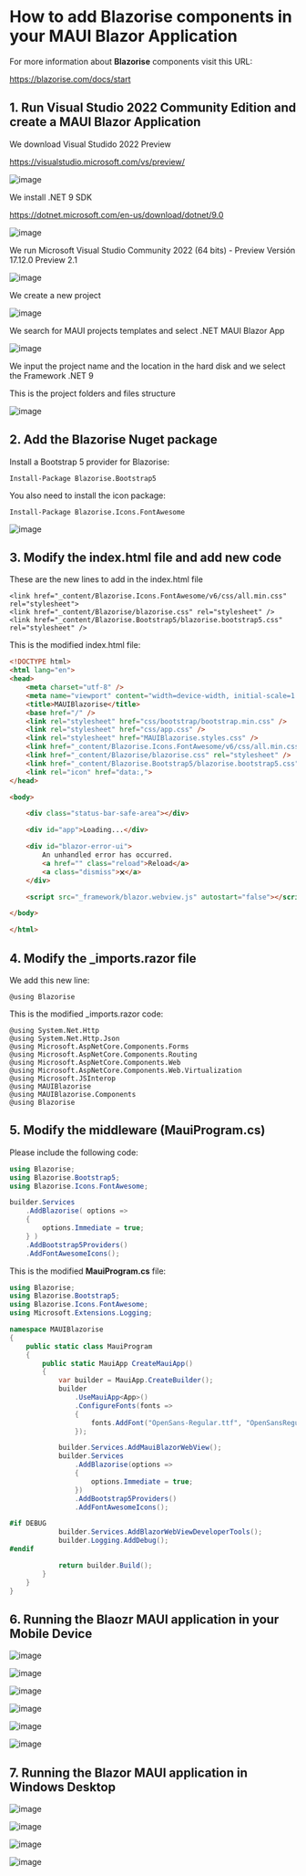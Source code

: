 # How to add Blazorise components in your MAUI Blazor Application

For more information about **Blazorise** components visit this URL: 

https://blazorise.com/docs/start

## 1. Run Visual Studio 2022 Community Edition and create a MAUI Blazor Application

We download Visual Studido 2022 Preview

https://visualstudio.microsoft.com/vs/preview/

![image](https://github.com/user-attachments/assets/08ba47c2-c95e-4f23-914e-05d174465deb)

We install .NET 9 SDK 

https://dotnet.microsoft.com/en-us/download/dotnet/9.0

![image](https://github.com/user-attachments/assets/1f73e7c8-1288-41f0-9e2d-60177818bd54)

We run Microsoft Visual Studio Community 2022 (64 bits) - Preview Versión 17.12.0 Preview 2.1

![image](https://github.com/user-attachments/assets/d7a4f524-fdb1-4f16-8c0f-52314ff8303d)

We create a new project

![image](https://github.com/user-attachments/assets/9334a2bb-9ed5-4c40-a312-26973910975f)

We search for MAUI projects templates and select .NET MAUI Blazor App

![image](https://github.com/user-attachments/assets/8287f785-96b9-417b-b457-bf34560320e8)

We input the project name and the location in the hard disk and we select the Framework .NET 9

This is the project folders and files structure

![image](https://github.com/user-attachments/assets/777c71ca-4d30-4969-855e-3414f91ef5c5)

## 2. Add the Blazorise Nuget package

Install a Bootstrap 5 provider for Blazorise:

```
Install-Package Blazorise.Bootstrap5
```

You also need to install the icon package:

```
Install-Package Blazorise.Icons.FontAwesome
```

![image](https://github.com/user-attachments/assets/8be580fe-0a1a-46fb-b4f5-a9d60df0a99e)

## 3. Modify the index.html file and add new code

These are the new lines to add in the index.html file

```
<link href="_content/Blazorise.Icons.FontAwesome/v6/css/all.min.css" rel="stylesheet">
<link href="_content/Blazorise/blazorise.css" rel="stylesheet" />
<link href="_content/Blazorise.Bootstrap5/blazorise.bootstrap5.css" rel="stylesheet" />
```

This is the modified index.html file:

```html
<!DOCTYPE html>
<html lang="en">
<head>
    <meta charset="utf-8" />
    <meta name="viewport" content="width=device-width, initial-scale=1.0, maximum-scale=1.0, user-scalable=no, viewport-fit=cover" />
    <title>MAUIBlazorise</title>
    <base href="/" />
    <link rel="stylesheet" href="css/bootstrap/bootstrap.min.css" />
    <link rel="stylesheet" href="css/app.css" />
    <link rel="stylesheet" href="MAUIBlazorise.styles.css" />
    <link href="_content/Blazorise.Icons.FontAwesome/v6/css/all.min.css" rel="stylesheet">
    <link href="_content/Blazorise/blazorise.css" rel="stylesheet" />
    <link href="_content/Blazorise.Bootstrap5/blazorise.bootstrap5.css" rel="stylesheet" />
    <link rel="icon" href="data:,">
</head>

<body>

    <div class="status-bar-safe-area"></div>

    <div id="app">Loading...</div>

    <div id="blazor-error-ui">
        An unhandled error has occurred.
        <a href="" class="reload">Reload</a>
        <a class="dismiss">🗙</a>
    </div>

    <script src="_framework/blazor.webview.js" autostart="false"></script>

</body>

</html>
```

## 4. Modify the _imports.razor file

We add this new line:

```
@using Blazorise
```

This is the modified _imports.razor code:

```razor
@using System.Net.Http
@using System.Net.Http.Json
@using Microsoft.AspNetCore.Components.Forms
@using Microsoft.AspNetCore.Components.Routing
@using Microsoft.AspNetCore.Components.Web
@using Microsoft.AspNetCore.Components.Web.Virtualization
@using Microsoft.JSInterop
@using MAUIBlazorise
@using MAUIBlazorise.Components
@using Blazorise
```

## 5. Modify the middleware (MauiProgram.cs)

Please include the following code:

```csharp
using Blazorise;
using Blazorise.Bootstrap5;
using Blazorise.Icons.FontAwesome;

builder.Services
    .AddBlazorise( options =>
    {
        options.Immediate = true;
    } )
    .AddBootstrap5Providers()
    .AddFontAwesomeIcons();
```

This is the modified **MauiProgram.cs** file:

```csharp
using Blazorise;
using Blazorise.Bootstrap5;
using Blazorise.Icons.FontAwesome;
using Microsoft.Extensions.Logging;

namespace MAUIBlazorise
{
    public static class MauiProgram
    {
        public static MauiApp CreateMauiApp()
        {
            var builder = MauiApp.CreateBuilder();
            builder
                .UseMauiApp<App>()
                .ConfigureFonts(fonts =>
                {
                    fonts.AddFont("OpenSans-Regular.ttf", "OpenSansRegular");
                });

            builder.Services.AddMauiBlazorWebView();
            builder.Services
                .AddBlazorise(options =>
                {
                    options.Immediate = true;
                })
                .AddBootstrap5Providers()
                .AddFontAwesomeIcons();

#if DEBUG
            builder.Services.AddBlazorWebViewDeveloperTools();
    		builder.Logging.AddDebug();
#endif

            return builder.Build();
        }
    }
}
```

## 6. Running the Blaozr MAUI application in your Mobile Device

![image](https://github.com/user-attachments/assets/f234b4f8-84fc-4806-8626-aa807aef7622)

![image](https://github.com/user-attachments/assets/5488a65d-30f8-442a-bf9b-a4bbfc56e2e3)

![image](https://github.com/user-attachments/assets/2043ee6e-18d1-47d5-9bcb-d524d1273e59)

![image](https://github.com/user-attachments/assets/e13994b7-6553-490e-ae4b-545c3dd1016e)

![image](https://github.com/user-attachments/assets/2b000193-3c41-401f-b3eb-d36efe61cb31)

![image](https://github.com/user-attachments/assets/96b65c37-c095-4771-baa3-3218e40856ad)

## 7. Running the Blazor MAUI application in Windows Desktop

![image](https://github.com/user-attachments/assets/2fd2d955-b8bf-4b51-bb7d-a77c1d343424)

![image](https://github.com/user-attachments/assets/db65b357-254e-4318-8cc9-ba3b36ae1d78)

![image](https://github.com/user-attachments/assets/e6c727ce-6eab-4d84-a8e2-2f9ac915cdf8)

![image](https://github.com/user-attachments/assets/9af54f61-50f0-4587-b8b7-a49c58d0e192)

